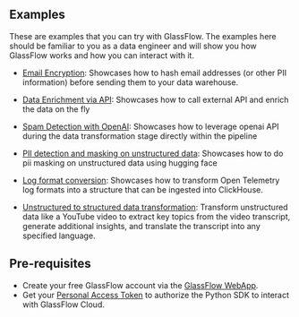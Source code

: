 ## Examples

These are examples that you can try with GlassFlow. The examples here should be familiar to you as a data engineer and will show you how GlassFlow works and how you can interact with it.

- [Email Encryption](email-encryption): Showcases how to hash email addresses (or other PII information) before sending them to your data warehouse.

- [Data Enrichment via API](data-enrichment): Showcases how to call external API and enrich the data on the fly 

- [Spam Detection with OpenAI](openai-spam-detection): Showcases how to leverage openai API during the data transformation stage directly within the pipeline

- [PII detection and masking on unstructured data](pii-detection-masking): Showcases how to do pii masking on unstructured data using hugging face 

- [Log format conversion](opentel-log-transform): Showcases how to transform Open Telemetry log formats into a structure that can be ingested into ClickHouse.

- [Unstructured to structured data transformation](unstructured-to-structured): Transform unstructured data like a YouTube video to extract key topics from the video transcript, generate additional insights, and translate the transcript into any specified language. 


## Pre-requisites

- Create your free GlassFlow account via the [GlassFlow WebApp](https://app.glassflow.dev).
- Get your [Personal Access Token](https://app.glassflow.dev/profile) to authorize the Python SDK to interact with GlassFlow Cloud.




